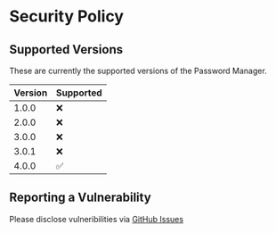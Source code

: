 # Security Policy

## Supported Versions

These are currently the supported versions of the Password Manager.

| Version | Supported          |
| ------- | ------------------ |
| 1.0.0   |         :x:        |
| 2.0.0   |         :x:        |
| 3.0.0   |         :x:        |
| 3.0.1   |         :x:        |
| 4.0.0   | :white_check_mark: |

## Reporting a Vulnerability

Please disclose vulneribilities via [GitHub Issues](https://github.com/c3ypt1c/PasswordManager/issues)
